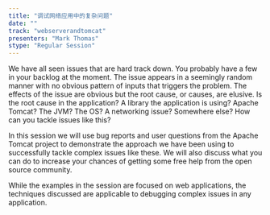 ```yaml
---
title: "调试网络应用中的复杂问题"
date: "" 
track: "webserverandtomcat"
presenters: "Mark Thomas"
stype: "Regular Session"
---
```

We have all seen issues that are hard track down. You probably have a few in your backlog at the moment. The issue appears in a seemingly random manner with no obvious pattern of inputs that triggers the problem. The effects of the issue are obvious but the root cause, or causes, are elusive. Is the root cause in the application? A library the application is using? Apache Tomcat? The JVM? The OS? A networking issue? Somewhere else? How can you tackle issues like this?
 

 In this session we will use bug reports and user questions from the Apache Tomcat project to demonstrate the approach we have been using to successfully tackle complex issues like these. We will also discuss what you can do to increase your chances of getting some free help from the open source community.
 

 While the examples in the session are focused on web applications, the techniques discussed are applicable to debugging complex issues in any application.